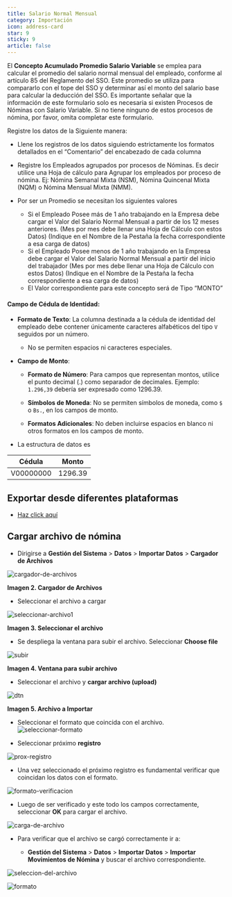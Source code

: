 ```yaml
---
title: Salario Normal Mensual
category: Importación
icon: address-card
star: 9
sticky: 9
article: false
---
```


El **Concepto Acumulado Promedio Salario Variable** se emplea para calcular el promedio del salario normal mensual del empleado, conforme al artículo 85 del Reglamento del SSO. Este promedio se utiliza para compararlo con el tope del SSO y determinar así el monto del salario base para calcular la deducción del SSO. Es importante señalar que la información de este formulario solo es necesaria si existen Procesos de Nóminas con Salario Variable. Si no tiene ninguno de estos procesos de nómina, por favor, omita completar este formulario.

Registre los datos de la Siguiente manera:

- Llene los registros de los datos siguiendo estrictamente los formatos detallados en el “Comentario” del encabezado de cada columna

- Registre los Empleados agrupados por procesos de Nóminas. Es decir utilice una Hoja de cálculo para Agrupar los empleados por proceso de nómina. Ej: Nómina Semanal Mixta (NSM), Nómina Quincenal Mixta (NQM) o Nómina Mensual Mixta (NMM).

- Por ser un Promedio se necesitan los siguientes valores
  - Si el Empleado Posee más de 1 año trabajando en la Empresa debe cargar el Valor del Salario Normal Mensual a partir de los 12 meses anteriores. (Mes por mes debe llenar una Hoja de Cálculo con estos Datos) (Indique en el      Nombre de la Pestaña la fecha correspondiente a esa carga de datos)
  - Si el Empleado Posee menos de 1 año trabajando en la Empresa debe cargar el Valor del Salario Normal Mensual a partir del inicio del trabajador  (Mes por mes debe llenar una Hoja de Cálculo con estos Datos) (Indique en el Nombre de la Pestaña la fecha correspondiente a esa carga de datos)
  - El Valor correspondiente para este concepto será de Tipo “MONTO”

#### Campo de Cédula de Identidad:

- **Formato de Texto**: La columna destinada a la cédula de identidad del empleado debe contener únicamente caracteres alfabéticos del tipo `V` seguidos por un número.
  - No se permiten espacios ni caracteres especiales.


- **Campo de Monto**:
  - **Formato de Número**: Para campos que representan montos, utilice el punto decimal (.) como separador de decimales. Ejemplo: `1.296,39` debería ser expresado como 1296.39.

  - **Símbolos de Moneda**: No se permiten símbolos de moneda, como `$` o `Bs.`, en los campos de monto.
  - **Formatos Adicionales**: No deben incluirse espacios en blanco ni otros formatos en los campos de monto.

- La estructura de datos es 

| Cédula | Monto |
| ------ | -------- |
|V00000000  | 1296.39

## Exportar desde diferentes plataformas

- [Haz click aquí](./export-files/README.md)

## Cargar archivo de nómina

- Dirigirse a **Gestión del Sistema** > **Datos** > **Importar Datos** > **Cargador de Archivos**

![cargador-de-archivos](https://github.com/JesusAlbujas/jupyter-compose-sudo/assets/134967453/c492d93d-d7b3-463b-91a6-fe1f54ca1b20)

**Imagen 2. Cargador de Archivos**

- Seleccionar el archivo a cargar

![seleccionar-archivo1](https://github.com/JesusAlbujas/jupyter-compose-sudo/assets/134967453/788a5201-dab6-48b0-9304-c8cd52669c84)

**Imagen 3. Seleccionar el archivo**

- Se despliega la ventana para subir el archivo. Seleccionar **Choose file**

![subir](https://i.imgur.com/GubBh00.png)

**Imagen 4. Ventana para subir archivo**

- Seleccionar el archivo y **cargar archivo (upload)**

![dtn](https://i.imgur.com/VCRter6.png)

**Imagen 5. Archivo a Importar**

- Seleccionar el formato que coincida con el archivo.
![seleccionar-formato](https://i.imgur.com/ZVtHEjw.png)

- Seleccionar próximo **registro**

![prox-registro](https://i.imgur.com/aajUxUn.png)

- Una vez seleccionado el próximo registro es fundamental verificar que coincidan los datos con el formato.

![formato-verificacion](https://i.imgur.com/ANDuhlE.png)

- Luego de ser verificado y este todo los campos correctamente, seleccionar **OK** para cargar el archivo.

![carga-de-archivo](https://i.imgur.com/bTM1v6V.png)


- Para verificar que el archivo se cargó correctamente ir a:

  - **Gestión del Sistema** > **Datos** > **Importar Datos** > **Importar Movimientos de Nómina** y buscar el archivo correspondiente.
 
![seleccion-del-archivo](https://i.imgur.com/095ZnJh.png)

![formato](https://i.imgur.com/gnjuIxj.png)